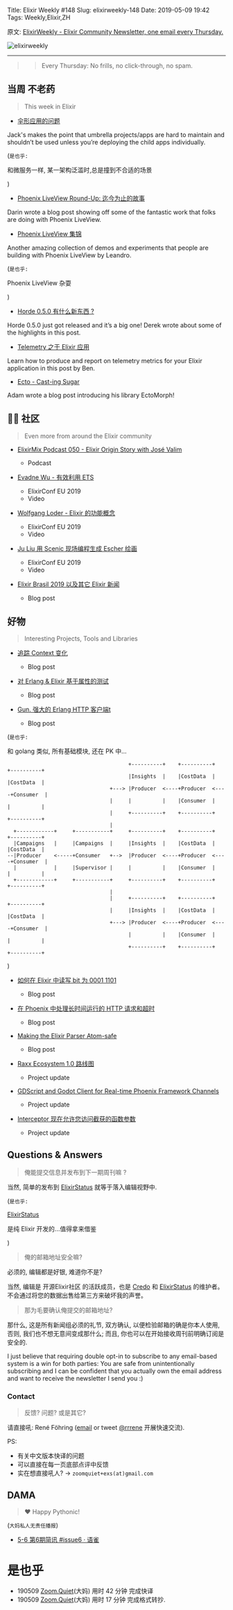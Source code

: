 Title: Elixir Weekly #148
Slug: elixirweekly-148
Date: 2019-05-09 19:42
Tags: Weekly,Elixir,ZH



原文: [ElixirWeekly - Elixir Community Newsletter, one email every Thursday.](https://elixirweekly.net/issues/148)

![elixirweekly](https://elixirweekly.net/images/envelope.png)

------

>> Every Thursday: No frills, no click-through, no spam.
>> 


## 当周 不老药
> This week in Elixir

- [伞形应用的问题](https://jackmarchant.com/the-problem-with-elixir-umbrella-apps/)

Jack's makes the point that umbrella projects/apps are hard to maintain and shouldn’t be used unless you’re deploying the child apps individually.

(`是也乎:`

和微服务一样, 某一架构泛滥时,总是撞到不合适的场景

)


- [Phoenix LiveView Round-Up: 迄今为止的故事](https://shift.infinite.red/phoenix-liveview-round-up-the-story-so-far-3cbb1648e940)

Darin wrote a blog post showing off some of the fantastic work that folks are doing with Phoenix LiveView.

- [Phoenix LiveView 集锦](https://medium.com/@leandrocesquini/phoenix-liveview-collection-8259f35ff2b0)

Another amazing collection of demos and experiments that people are building with Phoenix LiveView by Leandro.


(`是也乎:`

Phoenix LiveView 杂耍

)


- [Horde 0.5.0 有什么新东西 ?](https://medium.com/@derek.kraan2/whats-new-in-horde-0-5-0-f5a282bc8814)

Horde 0.5.0 just got released and it’s a big one! Derek wrote about some of the highlights in this post.




- [Telemetry 之于 Elixir 应用](https://10consulting.com/2019/05/03/telemetry-for-elixir-applications/)


Learn how to produce and report on telemetry metrics for your Elixir application in this post by Ben.

- [Ecto - Cast-ing Sugar](https://medium.com/@ItizAdz/ecto-cast-ing-sugar-31bddbc62cd7)

Adam wrote a blog post introducing his library EctoMorph!



## 📆🐍 社区
> Even more from around the Elixir community

- [ElixirMix Podcast 050 - Elixir Origin Story with José Valim](https://devchat.tv/elixir-mix/emx-050-elixir-origin-story-with-jose-valim/)
    +  Podcast


- [Evadne Wu -  有效利用 ETS](https://www.youtube.com/watch?v=8mXqxBBvNdk)
    + ElixirConf EU 2019 
    + Video

- [Wolfgang Loder - Elixir 的功能概念](https://www.youtube.com/watch?v=Dzi52dTOxT4)
    + ElixirConf EU 2019 
    + Video

- [Ju Liu 用 Scenic 现场编程生成 Escher 绘画](https://www.youtube.com/watch?v=sV5ValgY4ck&feature=youtu.be)
    + ElixirConf EU 2019 
    + Video

- [Elixir Brasil 2019 以及其它 Elixir 新闻](https://medium.com/@adolfont/elixir-brasil-2019-and-other-elixir-news-939bf52dfea9)
    +  Blog post


## 好物
> Interesting Projects, Tools and Libraries


- [追踪 Context 变化](https://luizdamim.com/blog/tracking-changes-with-context/)
    +  Blog post

- [对 Erlang & Elixir 基于属性的测试](https://medium.com/erlang-battleground/property-based-testing-erlang-elixir-de72ad24966b?source=friends_link&sk=6443f60d501b537dd18099b76b6ad7d0)
    +  Blog post

- [Gun. 强大的 Erlang HTTP 客户端t](http://big-elephants.com/2019-05/gun/)
    +  Blog post

(`是也乎:`

和 golang 类似, 所有基础模块, 还在 PK 中...

                                           +----------+    +----------+    +----------+
                                           |Insights  |    |CostData  |    |CostData  |
                                     +---> |Producer  <----+Producer  <----+Consumer  |
                                     |     |          |    |Consumer  |    |          |
                                     |     +----------+    +----------+    +----------+
                                     |
      +------------+     +-----------+     +----------+    +----------+    +----------+
      |Campaigns   |     |Campaigns  |     |Insights  |    |CostData  |    |CostData  |
    --|Producer    <-----+Consumer   +-->  |Producer  <----+Producer  <----+Consumer  |
      |            |     |Supervisor |     |          |    |Consumer  |    |          |
      +------------+     +-----------+     +----------+    +----------+    +----------+
                                     |
                                     |     +----------+    +----------+    +----------+
                                     |     |Insights  |    |CostData  |    |CostData  |
                                     +---> |Producer  <----+Producer  <----+Consumer  |
                                           |          |    |Consumer  |    |          |
                                           +----------+    +----------+    +----------+



)



- [如何在 Elixir 中读写 bit 为 0001 1101](https://dev.to/niku/how-to-write-bits-as-read-on-elixir-2abf)
    +  Blog post


- [在 Phoenix 中处理长时间运行的 HTTP 请求和超时](https://www.poeticoding.com/dealing-with-long-running-http-requests-and-timeouts-in-phoenix/)
    +  Blog post

- [Making the Elixir Parser Atom-safe](https://www.botsquad.com/2019/05/06/atom-safe-elixir-parser/)
    +  Blog post

- [Raxx Ecosystem 1.0 路线图](https://github.com/CrowdHailer/raxx/issues?q=is%3Aopen+is%3Aissue+label%3A%22help+wanted%22)
    +  Project update

- [GDScript and Godot Client for Real-time Phoenix Framework Channels](https://github.com/alfredbaudisch/GodotPhoenixChannels)
    +  Project update

- [Interceptor 现在允许您访问截获的函数参数](https://hex.pm/packages/interceptor)
    +  Project update


## Questions & Answers
> 俺能提交信息并发布到下一期周刊嘛 ?

当然, 简单的发布到 [ElixirStatus](http://elixirstatus.com/) 
就等于落入编辑视野中.

(`是也乎:`

[ElixirStatus](http://elixirstatus.com/)

是纯 Elixir 开发的...值得拿来借鉴

)

> 俺的邮箱地址安全嘛?

必须的, 编辑都是好银, 难道你不是?

当然, 编辑是 开源Elixir社区 的活跃成员，也是 [Credo](https://github.com/rrrene/credo) 和 [ElixirStatus](http://elixirstatus.com/) 的维护者。 
不会通过将您的数据出售给第三方来破坏我的声誉。


> 那为毛要确认俺提交的邮箱地址?

那什么, 这是所有新闻组必须的礼节,
双方确认, 以便检验邮箱的确是你本人使用,
否则, 我们也不想无意间变成那什么;
而且, 你也可以在开始接收周刊前明确订阅是安全的.

I just believe that requiring double opt-in to subscribe to any email-based system is a win for both parties: You are safe from unintentionally subscribing and I can be confident that you actually own the email address and want to receive the newsletter I send you :)

### Contact
> 反馈? 问题? 或是其它?

请直接吼: René Föhring ([email](http://trivelop.de/imprint) or tweet [@rrrene](https://twitter.com/rrrene) 开展快速交流). 

PS:

- 有关中文版本快译的问题
- 可以直接在每一页底部点评中反馈
- 实在想直接吼人? -> `zoomquiet+exs(at)gmail.com`

## DAMA
> ❤️ Happy Pythonic!

(`大妈私人无责任播报`)

- [5-6 第6期简讯 #issue6 · 语雀](https://www.yuque.com/zengzhi/elixir-weekly-report/tdyp8f)


# 是也乎

- 190509 [Zoom.Quiet](http://zoomquiet.io/)(大妈) 用时 42 分钟 完成快译
- 190509 [Zoom.Quiet](http://zoomquiet.io/)(大妈) 用时 17 分钟 完成格式转抄.
